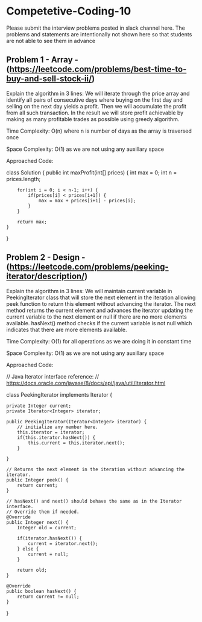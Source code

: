# Competetive-Coding-10

Please submit the interview problems posted in slack channel here. The problems and statements are intentionally not shown here so that students are not able to see them in advance 


## Problem 1 - Array - (https://leetcode.com/problems/best-time-to-buy-and-sell-stock-ii/)

Explain the algorithm in 3 lines: We will iterate through the price array and identify all pairs of consecutive days where buying on the first day and selling on the next day yields a profit. Then we will accumulate the profit from all such transaction. In the result we will store profit achievable by making as many profitable trades as possible using greedy algorithm.

Time Complexity: O(n) where n is number of days as the array is traversed once

Space Complexity: O(1) as we are not using any auxillary space

Approached Code: 

class Solution {
    public int maxProfit(int[] prices) {
        int max = 0;
        int n = prices.length;

        for(int i = 0; i < n-1; i++) {
            if(prices[i] < prices[i+1]) {
                max = max + prices[i+1] - prices[i];
            }
        }

        return max;
    }
}



## Problem 2 - Design - (https://leetcode.com/problems/peeking-iterator/description/)

Explain the algorithm in 3 lines: We will maintain current variable in PeekingIterator class that will store the next element in the iteration allowing peek function to return this element without advancing the iterator. The next method returns the current element and advances the iterator updating the current variable to the next element or null if there are no more elements available. hasNext() method checks if the current variable is not null which indicates that there are more elements available.

Time Complexity: O(1) for all operations as we are doing it in constant time

Space Complexity: O(1) as we are not using any auxillary space

Approached Code: 

// Java Iterator interface reference:
// https://docs.oracle.com/javase/8/docs/api/java/util/Iterator.html

class PeekingIterator implements Iterator<Integer> {

    private Integer current;
    private Iterator<Integer> iterator;

	public PeekingIterator(Iterator<Integer> iterator) {
	    // initialize any member here.
        this.iterator = iterator;
        if(this.iterator.hasNext()) {
            this.current = this.iterator.next();
        }
	    
	}
	
    // Returns the next element in the iteration without advancing the iterator.
	public Integer peek() {
        return current;
	}
	
	// hasNext() and next() should behave the same as in the Iterator interface.
	// Override them if needed.
	@Override
	public Integer next() {
	    Integer old = current;

        if(iterator.hasNext()) {
            current = iterator.next();
        } else {
            current = null;
        }

        return old;
	}
	
	@Override
	public boolean hasNext() {
	    return current != null;
	}
}


